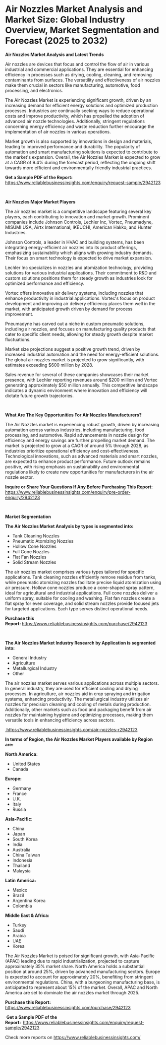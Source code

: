 <p><h1>Air Nozzles Market Analysis and Market Size: Global Industry Overview, Market Segmentation and Forecast (2025 to 2032)</h1></p><p><strong>Air Nozzles Market Analysis and Latest Trends</strong></p>
<p><p>Air nozzles are devices that focus and control the flow of air in various industrial and commercial applications. They are essential for enhancing efficiency in processes such as drying, cooling, cleaning, and removing contaminants from surfaces. The versatility and effectiveness of air nozzles make them crucial in sectors like manufacturing, automotive, food processing, and electronics.</p><p>The Air Nozzles Market is experiencing significant growth, driven by an increasing demand for efficient energy solutions and optimized production processes. Industries are continually seeking ways to reduce operational costs and improve productivity, which has propelled the adoption of advanced air nozzle technologies. Additionally, stringent regulations concerning energy efficiency and waste reduction further encourage the implementation of air nozzles in various operations.</p><p>Market growth is also supported by innovations in design and materials, leading to improved performance and durability. The popularity of automation and smart manufacturing solutions is expected to contribute to the market's expansion. Overall, the Air Nozzles Market is expected to grow at a CAGR of 9.4% during the forecast period, reflecting the ongoing shift towards more efficient and environmentally friendly industrial practices.</p></p>
<p><strong>Get a Sample PDF of the Report:&nbsp;</strong> <a href="https://www.reliablebusinessinsights.com/enquiry/request-sample/2942123?utm_campaign=2268&utm_medium=2&utm_source=Github&utm_content=ia&utm_term=15032025&utm_id=air-nozzles">https://www.reliablebusinessinsights.com/enquiry/request-sample/2942123</a></p>
<p>&nbsp;</p>
<p><strong>Air Nozzles Major Market Players</strong></p>
<p><p>The air nozzles market is a competitive landscape featuring several key players, each contributing to innovation and market growth. Prominent companies include Johnson Controls, Lechler Inc, Vortec, Pneumadyne, MISUMI USA, Airtx International, IKEUCHI, American Hakko, and Hunter Industries.</p><p>Johnson Controls, a leader in HVAC and building systems, has been integrating energy-efficient air nozzles into its product offerings, emphasizing sustainability which aligns with growing industry demands. Their focus on smart technology is expected to drive market expansion.</p><p>Lechler Inc specializes in nozzles and atomization technology, providing solutions for various industrial applications. Their commitment to R&D and custom solutions positions them for steady growth as industries look for optimized performance and efficiency.</p><p>Vortec offers innovative air delivery systems, including nozzles that enhance productivity in industrial applications. Vortec's focus on product development and improving air delivery efficiency places them well in the market, with anticipated growth driven by demand for process improvement.</p><p>Pneumadyne has carved out a niche in custom pneumatic solutions, including air nozzles, and focuses on manufacturing quality products that cater to specific client needs, allowing for steady growth despite market fluctuations.</p><p>Market size projections suggest a positive growth trend, driven by increased industrial automation and the need for energy-efficient solutions. The global air nozzles market is projected to grow significantly, with estimates exceeding $600 million by 2028. </p><p>Sales revenue for several of these companies showcases their market presence, with Lechler reporting revenues around $200 million and Vortec generating approximately $50 million annually. This competitive landscape indicates a dynamic environment where innovation and efficiency will dictate future growth trajectories.</p></p>
<p>&nbsp;</p>
<p><strong>What Are The Key Opportunities For Air Nozzles Manufacturers?</strong></p>
<p><p>The Air Nozzles market is experiencing robust growth, driven by increasing automation across various industries, including manufacturing, food processing, and automotive. Rapid advancements in nozzle design for efficiency and energy savings are further propelling market demand. The market is projected to grow at a CAGR of around 5% through 2028, as industries prioritize operational efficiency and cost-effectiveness. Technological innovations, such as advanced materials and smart nozzles, are expected to enhance product performance. Future outlook remains positive, with rising emphasis on sustainability and environmental regulations likely to create new opportunities for manufacturers in the air nozzle sector.</p></p>
<p><strong>Inquire or Share Your Questions If Any Before Purchasing This Report:</strong> <a href="https://www.reliablebusinessinsights.com/enquiry/pre-order-enquiry/2942123?utm_campaign=2268&utm_medium=2&utm_source=Github&utm_content=ia&utm_term=15032025&utm_id=air-nozzles">https://www.reliablebusinessinsights.com/enquiry/pre-order-enquiry/2942123</a></p>
<p>&nbsp;</p>
<p><strong>Market Segmentation</strong></p>
<p><strong>The Air Nozzles Market Analysis by types is segmented into:</strong></p>
<p><ul><li>Tank Cleaning Nozzles</li><li>Pneumatic Atomizing Nozzles</li><li>Hollow Cone Nozzles</li><li>Full Cone Nozzles</li><li>Flat Fan Nozzles</li><li>Solid Stream Nozzles</li></ul></p>
<p><p>The air nozzles market comprises various types tailored for specific applications. Tank cleaning nozzles efficiently remove residue from tanks, while pneumatic atomizing nozzles facilitate precise liquid atomization using air pressure. Hollow cone nozzles produce a cone-shaped spray pattern, ideal for agricultural and industrial applications. Full cone nozzles deliver a uniform spray, suitable for cooling and washing. Flat fan nozzles create a flat spray for even coverage, and solid stream nozzles provide focused jets for targeted applications. Each type serves distinct operational needs.</p></p>
<p><strong>Purchase this Report:&nbsp;</strong><a href="https://www.reliablebusinessinsights.com/purchase/2942123?utm_campaign=2268&utm_medium=2&utm_source=Github&utm_content=ia&utm_term=15032025&utm_id=air-nozzles">https://www.reliablebusinessinsights.com/purchase/2942123</a></p>
<p>&nbsp;</p>
<p><strong>The Air Nozzles Market Industry Research by Application is segmented into:</strong></p>
<p><ul><li>General Industry</li><li>Agriculture</li><li>Metallurgical Industry</li><li>Other</li></ul></p>
<p><p>The air nozzles market serves various applications across multiple sectors. In general industry, they are used for efficient cooling and drying processes. In agriculture, air nozzles aid in crop spraying and irrigation systems, enhancing productivity. The metallurgical industry utilizes air nozzles for precision cleaning and cooling of metals during production. Additionally, other markets such as food and packaging benefit from air nozzles for maintaining hygiene and optimizing processes, making them versatile tools in enhancing efficiency across sectors.</p></p>
<p><a href="https://www.reliablebusinessinsights.com/air-nozzles-r2942123?utm_campaign=2268&utm_medium=2&utm_source=Github&utm_content=ia&utm_term=15032025&utm_id=air-nozzles">&nbsp;https://www.reliablebusinessinsights.com/air-nozzles-r2942123</a></p>
<p><strong>In terms of Region, the Air Nozzles Market Players available by Region are:</strong></p>
<p>
    <p> <strong> North America: </strong>
        <ul>
            <li>United States</li>
            <li>Canada</li>
        </ul>
        </p> 
    <p> <strong> Europe: </strong>
        <ul>
            <li>Germany</li>
            <li>France</li>
            <li>U.K.</li>
            <li>Italy</li>
            <li>Russia</li>
        </ul>
        </p> 
    <p> <strong> Asia-Pacific: </strong>
        <ul>
            <li>China</li>
            <li>Japan</li>
            <li>South Korea</li>
            <li>India</li>
            <li>Australia</li>
            <li>China Taiwan</li>
            <li>Indonesia</li>
            <li>Thailand</li>
            <li>Malaysia</li>
        </ul>
        </p> 
    <p> <strong> Latin America: </strong>
        <ul>
            <li>Mexico</li>
            <li>Brazil</li>
            <li>Argentina Korea</li>
            <li>Colombia</li>
        </ul>
        </p> 
    <p> <strong> Middle East & Africa: </strong>
        <ul>
            <li>Turkey</li>
            <li>Saudi</li>
            <li>Arabia</li>
            <li>UAE</li>
            <li>Korea</li>
        </ul>
    </p>
    </p>
<p><p>The Air Nozzles Market is poised for significant growth, with Asia-Pacific (APAC) leading due to rapid industrialization, projected to capture approximately 35% market share. North America holds a substantial position at around 25%, driven by advanced manufacturing sectors. Europe is expected to account for approximately 20%, benefiting from stringent environmental regulations. China, with a burgeoning manufacturing base, is anticipated to represent about 15% of the market. Overall, APAC and North America are set to dominate the air nozzles market through 2025.</p></p>
<p><strong>Purchase this Report: </strong><a href="https://www.reliablebusinessinsights.com/purchase/2942123?utm_campaign=2268&utm_medium=2&utm_source=Github&utm_content=ia&utm_term=15032025&utm_id=air-nozzles">https://www.reliablebusinessinsights.com/purchase/2942123</a></p>
<p>&nbsp;<strong>Get a Sample PDF of the Report:&nbsp;&nbsp;</strong><a href="https://www.reliablebusinessinsights.com/enquiry/request-sample/2942123?utm_campaign=2268&utm_medium=2&utm_source=Github&utm_content=ia&utm_term=15032025&utm_id=air-nozzles">https://www.reliablebusinessinsights.com/enquiry/request-sample/2942123</a></p>
<p><strong></strong></p>
<p>Check more reports on <a href="https://www.reliablebusinessinsights.com/?utm_campaign=2268&utm_medium=2&utm_source=Github&utm_content=ia&utm_term=15032025&utm_id=air-nozzles">https://www.reliablebusinessinsights.com/</a></p>